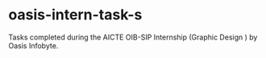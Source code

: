 # oasis-intern-task-s
Tasks completed during the AICTE OIB-SIP Internship (Graphic Design ) by Oasis Infobyte.
